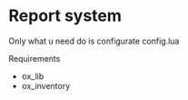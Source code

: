 # Report system

Only what u need do is configurate config.lua

Requirements 
- ox_lib
- ox_inventory
